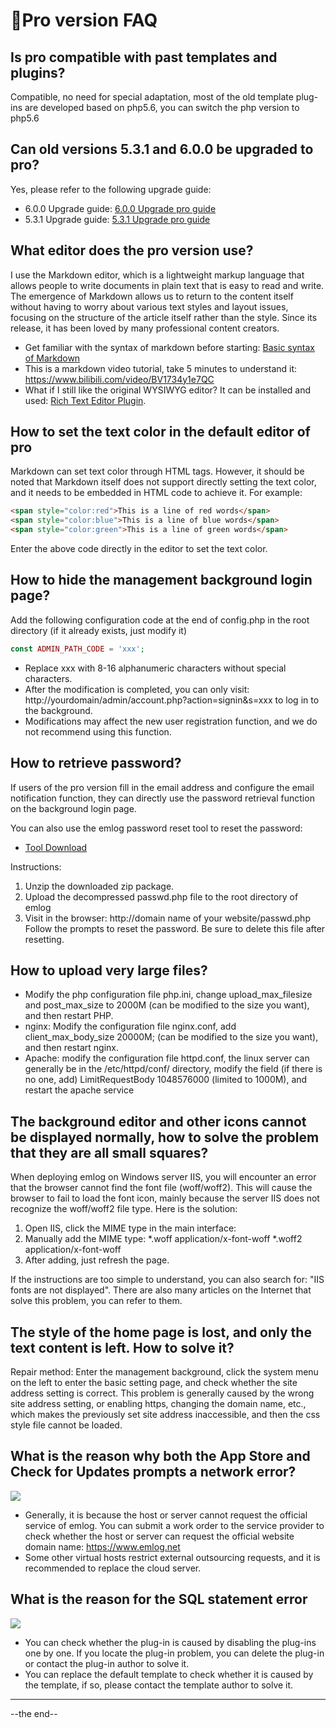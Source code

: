 # 🍬Pro version FAQ

## Is pro compatible with past templates and plugins?

Compatible, no need for special adaptation, most of the old template plug-ins are developed based on php5.6, you can switch the php version to php5.6

## Can old versions 5.3.1 and 6.0.0 be upgraded to pro?

Yes, please refer to the following upgrade guide:

* 6.0.0 Upgrade guide: [6.0.0 Upgrade pro guide](600toPro.md)
* 5.3.1 Upgrade guide: [5.3.1 Upgrade pro guide](531toPro.md)

## What editor does the pro version use?

I use the Markdown editor, which is a lightweight markup language that allows people to write documents in plain text that is easy to read and write.
The emergence of Markdown allows us to return to the content itself without having to worry about various text styles and layout issues, focusing on the structure of the article itself rather than the style. Since its release, it has been loved by many professional content creators.

* Get familiar with the syntax of markdown before starting: [Basic syntax of Markdown](https://www.markdown.xyz/basic-syntax/)
* This is a markdown video tutorial, take 5 minutes to understand it: https://www.bilibili.com/video/BV1734y1e7QC
* What if I still like the original WYSIWYG editor? It can be installed and used: [Rich Text Editor Plugin](https://www.emlog.net/plugin/detail/362).

## How to set the text color in the default editor of pro

Markdown can set text color through HTML tags. However, it should be noted that Markdown itself does not support directly setting the text color, and it needs to be embedded in HTML code to achieve it. For example:

```html
<span style="color:red">This is a line of red words</span>
<span style="color:blue">This is a line of blue words</span>
<span style="color:green">This is a line of green words</span>
```

Enter the above code directly in the editor to set the text color.

## How to hide the management background login page?

Add the following configuration code at the end of config.php in the root directory (if it already exists, just modify it)

```php
const ADMIN_PATH_CODE = 'xxx';
```

* Replace xxx with 8-16 alphanumeric characters without special characters.
* After the modification is completed, you can only visit: http://yourdomain/admin/account.php?action=signin&s=xxx to log in to the background.
* Modifications may affect the new user registration function, and we do not recommend using this function.

## How to retrieve password?

If users of the pro version fill in the email address and configure the email notification function, they can directly use the password retrieval function on the background login page.

You can also use the emlog password reset tool to reset the password:

* [Tool Download](https://oss.emlog.net/download/passwd.zip)

Instructions:

1. Unzip the downloaded zip package.
2. Upload the decompressed passwd.php file to the root directory of emlog
3. Visit in the browser: http://domain name of your website/passwd.php Follow the prompts to reset the password. Be sure to delete this file after resetting.

## How to upload very large files?

* Modify the php configuration file php.ini, change upload_max_filesize and post_max_size to 2000M (can be modified to the size you want), and then restart PHP.
* nginx: Modify the configuration file nginx.conf, add client_max_body_size 20000M; (can be modified to the size you want), and then restart nginx.
* Apache: modify the configuration file httpd.conf, the linux server can generally be in the /etc/httpd/conf/ directory, modify the field (if there is no one, add) LimitRequestBody 1048576000 (limited to 1000M), and restart the apache service

## The background editor and other icons cannot be displayed normally, how to solve the problem that they are all small squares?

When deploying emlog on Windows server IIS, you will encounter an error that the browser cannot find the font file (woff/woff2). This will cause the browser to fail to load the font icon, mainly because the server IIS does not recognize the woff/woff2 file type. Here is the solution:

1. Open IIS, click the MIME type in the main interface:
2. Manually add the MIME type:
     *.woff application/x-font-woff
     *.woff2 application/x-font-woff
3. After adding, just refresh the page.

If the instructions are too simple to understand, you can also search for: "IIS fonts are not displayed". There are also many articles on the Internet that solve this problem, you can refer to them.

## The style of the home page is lost, and only the text content is left. How to solve it?

Repair method: Enter the management background, click the system menu on the left to enter the basic setting page, and check whether the site address setting is correct.
This problem is generally caused by the wrong site address setting, or enabling https, changing the domain name, etc., which makes the previously set site address inaccessible, and then the css style file cannot be loaded.

## What is the reason why both the App Store and Check for Updates prompts a network error?

![](https://oss.emlog.net/img/WX20230311-143937.png)

- Generally, it is because the host or server cannot request the official service of emlog. You can submit a work order to the service provider to check whether the host or server can request the official website domain name: https://www.emlog.net
- Some other virtual hosts restrict external outsourcing requests, and it is recommended to replace the cloud server.

## What is the reason for the SQL statement error

![](https://oss.emlog.net/img/WX20230311-145914.png)

- You can check whether the plug-in is caused by disabling the plug-ins one by one. If you locate the plug-in problem, you can delete the plug-in or contact the plug-in author to solve it.
- You can replace the default template to check whether it is caused by the template, if so, please contact the template author to solve it.

---

--the end--